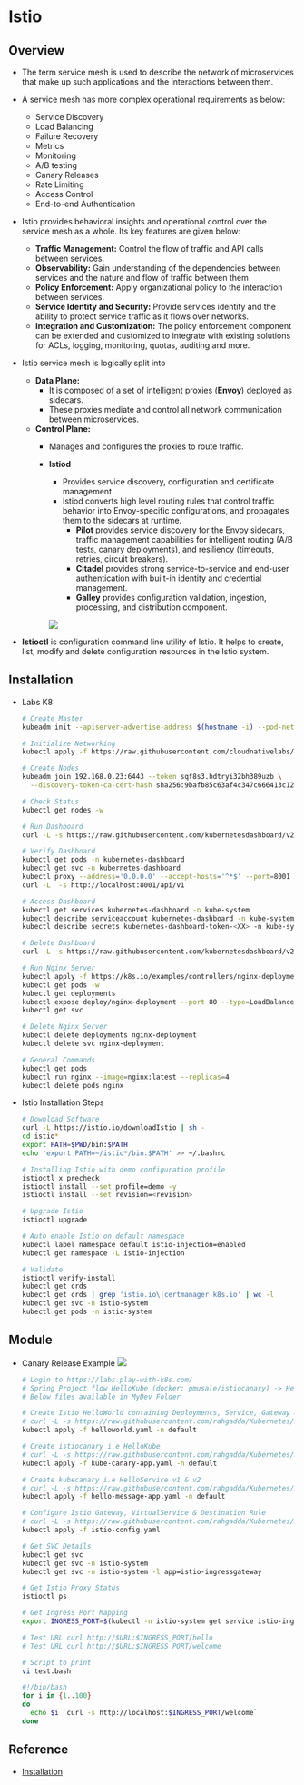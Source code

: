 # Istio

## Overview
- The term service mesh is used to describe the network of microservices that make up such applications and the interactions between them.
- A service mesh has more complex operational requirements as below:
  - Service Discovery
  - Load Balancing
  - Failure Recovery
  - Metrics
  - Monitoring
  - A/B testing
  - Canary Releases
  - Rate Limiting
  - Access Control
  - End-to-end Authentication
- Istio provides behavioral insights and operational control over the service mesh as a whole. Its key features are given below:
  - **Traffic Management:** Control the flow of traffic and API calls between services.
  - **Observability:** Gain understanding of the dependencies between services and the nature and flow of traffic between them
  - **Policy Enforcement:** Apply organizational policy to the interaction between services.
  - **Service Identity and Security:** Provide services identity and the ability to protect service traffic as it flows over networks.
  - **Integration and Customization:** The policy enforcement component can be extended and customized to integrate with existing solutions for ACLs, logging, monitoring, quotas, auditing and more.
- Istio service mesh is logically split into
  - **Data Plane:**
    - It is composed of a set of intelligent proxies (**Envoy**) deployed as sidecars. 
    - These proxies mediate and control all network communication between microservices.
  - **Control Plane:**
    - Manages and configures the proxies to route traffic.
    - **Istiod** 
      - Provides service discovery, configuration and certificate management.
      - Istiod converts high level routing rules that control traffic behavior into Envoy-specific configurations, and propagates them to the sidecars at runtime.
        - **Pilot** provides service discovery for the Envoy sidecars, traffic management capabilities for intelligent routing (A/B tests, canary deployments), and resiliency (timeouts, retries, circuit breakers).
        - **Citadel** provides strong service-to-service and end-user authentication with built-in identity and credential management.
        - **Galley** provides configuration validation, ingestion, processing, and distribution component.
    
      ![](./images/33-IstioArchitecture.png)

- **Istioctl** is configuration command line utility of Istio. It helps to create, list, modify and delete configuration resources in the Istio system.

## Installation
- Labs K8
  ```sh
  # Create Master
  kubeadm init --apiserver-advertise-address $(hostname -i) --pod-network-cidr 10.5.0.0/16

  # Initialize Networking
  kubectl apply -f https://raw.githubusercontent.com/cloudnativelabs/kube-router/master/daemonset/kubeadm-kuberouter.yaml

  # Create Nodes
  kubeadm join 192.168.0.23:6443 --token sqf8s3.hdtryi32bh389uzb \
    --discovery-token-ca-cert-hash sha256:9bafb85c63af4c347c666413c1253a5b4a58322280301c57ba0f41f280e8dc16

  # Check Status
  kubectl get nodes -w

  # Run Dashboard
  curl -L -s https://raw.githubusercontent.com/kubernetesdashboard/v2.0.4/aio/deploy/recommended.yaml | sed 's/targetPort: 8443targetPort: 8443\n  type: LoadBalancer/' | kubectl apply -f -
  
  # Verify Dashboard
  kubectl get pods -n kubernetes-dashboard
  kubectl get svc -n kubernetes-dashboard
  kubectl proxy --address='0.0.0.0' --accept-hosts='^*$' --port=8001
  curl -L  -s http://localhost:8001/api/v1

  # Access Dashboard
  kubectl get services kubernetes-dashboard -n kube-system
  kubectl describe serviceaccount kubernetes-dashboard -n kube-system
  kubectl describe secrets kubernetes-dashboard-token-<XX> -n kube-system
  
  # Delete Dashboard
  curl -L -s https://raw.githubusercontent.com/kubernetesdashboard/v2.0.4/aio/deploy/recommended.yaml | sed 's/targetPort: 8443targetPort: 8443\n  type: LoadBalancer/' | kubectl delete -f -

  # Run Nginx Server
  kubectl apply -f https://k8s.io/examples/controllers/nginx-deployment.yaml
  kubectl get pods -w
  kubectl get deployments
  kubectl expose deploy/nginx-deployment --port 80 --type=LoadBalancer
  kubectl get svc

  # Delete Nginx Server
  kubectl delete deployments nginx-deployment
  kubectl delete svc nginx-deployment

  # General Commands
  kubectl get pods
  kubectl run nginx --image=nginx:latest --replicas=4
  kubectl delete pods nginx
  ```

- Istio Installation Steps   
  ```sh
  # Download Software
  curl -L https://istio.io/downloadIstio | sh -
  cd istio*
  export PATH=$PWD/bin:$PATH
  echo 'export PATH=~/istio*/bin:$PATH' >> ~/.bashrc

  # Installing Istio with demo configuration profile
  istioctl x precheck
  istioctl install --set profile=demo -y
  istioctl install --set revision=<revision>

  # Upgrade Istio
  istioctl upgrade

  # Auto enable Istio on default namespace 
  kubectl label namespace default istio-injection=enabled
  kubectl get namespace -L istio-injection

  # Validate
  istioctl verify-install
  kubectl get crds
  kubectl get crds | grep 'istio.io\|certmanager.k8s.io' | wc -l
  kubectl get svc -n istio-system
  kubectl get pods -n istio-system
  ```

## Module
- Canary Release Example
  ![](./images/34-IstioExample1.png)

  ```sh
  # Login to https://labs.play-with-k8s.com/
  # Spring Project flow HelloKube (docker: pmusale/istiocanary) -> HelloService (docker: pmusale/kubecanary v1,v2)
  # Below files available in MyDev Folder

  # Create Istio HelloWorld containing Deployments, Service, Gateway & VirtualService
  # curl -L -s https://raw.githubusercontent.com/rahgadda/Kubernetes/master/MyDev/helloworld.yaml | kubectl apply -f -
  kubectl apply -f helloworld.yaml -n default

  # Create istiocanary i.e HelloKube
  # curl -L -s https://raw.githubusercontent.com/rahgadda/Kubernetes/master/MyDev/kube-canary-app.yaml | kubectl apply -f -
  kubectl apply -f kube-canary-app.yaml -n default

  # Create kubecanary i.e HelloService v1 & v2
  # curl -L -s https://raw.githubusercontent.com/rahgadda/Kubernetes/master/MyDev/hello-message-app.yaml | kubectl apply -f -
  kubectl apply -f hello-message-app.yaml -n default

  # Configure Istio Gateway, VirtualService & Destination Rule
  # curl -L -s https://raw.githubusercontent.com/rahgadda/Kubernetes/master/MyDev/istio-config.yaml | kubectl apply -f -
  kubectl apply -f istio-config.yaml

  # Get SVC Details
  kubectl get svc
  kubectl get svc -n istio-system
  kubectl get svc -n istio-system -l app=istio-ingressgateway

  # Get Istio Proxy Status
  istioctl ps

  # Get Ingress Port Mapping
  export INGRESS_PORT=$(kubectl -n istio-system get service istio-ingressgateway -o jsonpath='{.spec.ports[?(@.name=="http2")].nodePort}')
  
  # Test URL curl http://$URL:$INGRESS_PORT/hello
  # Test URL curl http://$URL:$INGRESS_PORT/welcome

  # Script to print
  vi test.bash
  
  #!/bin/bash
  for i in {1..100}
  do
    echo $i `curl -s http://localhost:$INGRESS_PORT/welcome`
  done
  ```

## Reference
- [Installation](https://istio.io/latest/docs/setup/getting-started/)